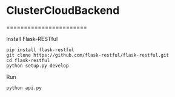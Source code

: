# ClusterCloudBackend
=======================

Install Flask-RESTful
```
pip install flask-restful
git clone https://github.com/flask-restful/flask-restful.git
cd flask-restful
python setup.py develop
```

Run
```
python api.py
```
